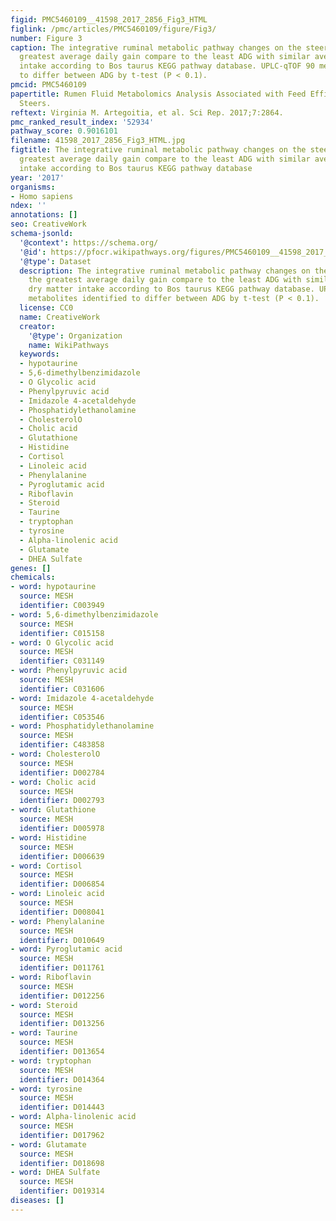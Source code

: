```yaml
---
figid: PMC5460109__41598_2017_2856_Fig3_HTML
figlink: /pmc/articles/PMC5460109/figure/Fig3/
number: Figure 3
caption: The integrative ruminal metabolic pathway changes on the steers with the
  greatest average daily gain compare to the least ADG with similar average dry matter
  intake according to Bos taurus KEGG pathway database. UPLC-qTOF 90 metabolites identified
  to differ between ADG by t-test (P < 0.1).
pmcid: PMC5460109
papertitle: Rumen Fluid Metabolomics Analysis Associated with Feed Efficiency on Crossbred
  Steers.
reftext: Virginia M. Artegoitia, et al. Sci Rep. 2017;7:2864.
pmc_ranked_result_index: '52934'
pathway_score: 0.9016101
filename: 41598_2017_2856_Fig3_HTML.jpg
figtitle: The integrative ruminal metabolic pathway changes on the steers with the
  greatest average daily gain compare to the least ADG with similar average dry matter
  intake according to Bos taurus KEGG pathway database
year: '2017'
organisms:
- Homo sapiens
ndex: ''
annotations: []
seo: CreativeWork
schema-jsonld:
  '@context': https://schema.org/
  '@id': https://pfocr.wikipathways.org/figures/PMC5460109__41598_2017_2856_Fig3_HTML.html
  '@type': Dataset
  description: The integrative ruminal metabolic pathway changes on the steers with
    the greatest average daily gain compare to the least ADG with similar average
    dry matter intake according to Bos taurus KEGG pathway database. UPLC-qTOF 90
    metabolites identified to differ between ADG by t-test (P < 0.1).
  license: CC0
  name: CreativeWork
  creator:
    '@type': Organization
    name: WikiPathways
  keywords:
  - hypotaurine
  - 5,6-dimethylbenzimidazole
  - O Glycolic acid
  - Phenylpyruvic acid
  - Imidazole 4-acetaldehyde
  - Phosphatidylethanolamine
  - CholesterolO
  - Cholic acid
  - Glutathione
  - Histidine
  - Cortisol
  - Linoleic acid
  - Phenylalanine
  - Pyroglutamic acid
  - Riboflavin
  - Steroid
  - Taurine
  - tryptophan
  - tyrosine
  - Alpha-linolenic acid
  - Glutamate
  - DHEA Sulfate
genes: []
chemicals:
- word: hypotaurine
  source: MESH
  identifier: C003949
- word: 5,6-dimethylbenzimidazole
  source: MESH
  identifier: C015158
- word: O Glycolic acid
  source: MESH
  identifier: C031149
- word: Phenylpyruvic acid
  source: MESH
  identifier: C031606
- word: Imidazole 4-acetaldehyde
  source: MESH
  identifier: C053546
- word: Phosphatidylethanolamine
  source: MESH
  identifier: C483858
- word: CholesterolO
  source: MESH
  identifier: D002784
- word: Cholic acid
  source: MESH
  identifier: D002793
- word: Glutathione
  source: MESH
  identifier: D005978
- word: Histidine
  source: MESH
  identifier: D006639
- word: Cortisol
  source: MESH
  identifier: D006854
- word: Linoleic acid
  source: MESH
  identifier: D008041
- word: Phenylalanine
  source: MESH
  identifier: D010649
- word: Pyroglutamic acid
  source: MESH
  identifier: D011761
- word: Riboflavin
  source: MESH
  identifier: D012256
- word: Steroid
  source: MESH
  identifier: D013256
- word: Taurine
  source: MESH
  identifier: D013654
- word: tryptophan
  source: MESH
  identifier: D014364
- word: tyrosine
  source: MESH
  identifier: D014443
- word: Alpha-linolenic acid
  source: MESH
  identifier: D017962
- word: Glutamate
  source: MESH
  identifier: D018698
- word: DHEA Sulfate
  source: MESH
  identifier: D019314
diseases: []
---
```

